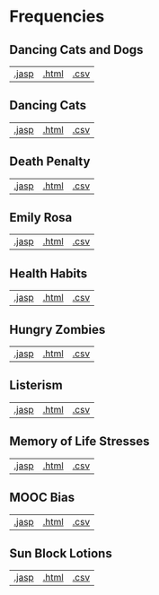 #  Frequencies 



## Dancing Cats and Dogs 
|  |  |  |
|---|---|---|
|[.jasp](https://github.com/jasp-stats/jasp-data-library/raw/main/Dancing%20Cats%20and%20Dogs/Dancing%20Cats%20and%20Dogs.jasp) | [.html](https://htmlpreview.github.io/?https://github.com/jasp-stats/jasp-data-library/blob/main/Dancing%20Cats%20and%20Dogs/Dancing_Cats_and_Dogs.html) | [.csv](https://raw.githubusercontent.com/jasp-stats/jasp-data-library/main/Dancing%20Cats%20and%20Dogs/Dancing%20Cats%20and%20Dogs.csv)|

## Dancing Cats 
|  |  |  |
|---|---|---|
|[.jasp](https://github.com/jasp-stats/jasp-data-library/raw/main/Dancing%20Cats/Dancing%20Cats.jasp) | [.html](https://htmlpreview.github.io/?https://github.com/jasp-stats/jasp-data-library/blob/main/Dancing%20Cats/Dancing_Cats.html) | [.csv](https://raw.githubusercontent.com/jasp-stats/jasp-data-library/main/Dancing%20Cats/Dancing%20Cats.csv)|

## Death Penalty 
|  |  |  |
|---|---|---|
|[.jasp](https://github.com/jasp-stats/jasp-data-library/raw/main/Death%20Penalty/Death%20Penalty.jasp) | [.html](https://htmlpreview.github.io/?https://github.com/jasp-stats/jasp-data-library/blob/main/Death%20Penalty/Death_Penalty.html) | [.csv](https://raw.githubusercontent.com/jasp-stats/jasp-data-library/main/Death%20Penalty/Death%20Penalty.csv)|

## Emily Rosa 
|  |  |  |
|---|---|---|
|[.jasp](https://github.com/jasp-stats/jasp-data-library/raw/main/Emily%20Rosa/Emily%20Rosa.jasp) | [.html](https://htmlpreview.github.io/?https://github.com/jasp-stats/jasp-data-library/blob/main/Emily%20Rosa/Emily_Rosa.html) | [.csv](https://raw.githubusercontent.com/jasp-stats/jasp-data-library/main/Emily%20Rosa/Emily%20Rosa.csv)|

## Health Habits 
|  |  |  |
|---|---|---|
|[.jasp](https://github.com/jasp-stats/jasp-data-library/raw/main/Health%20Habits/Health%20Habits.jasp) | [.html](https://htmlpreview.github.io/?https://github.com/jasp-stats/jasp-data-library/blob/main/Health%20Habits/Health_Habits.html) | [.csv](https://raw.githubusercontent.com/jasp-stats/jasp-data-library/main/Health%20Habits/Health%20Habits.csv)|

## Hungry Zombies 
|  |  |  |
|---|---|---|
|[.jasp](https://github.com/jasp-stats/jasp-data-library/raw/main/Hungry%20Zombies/Hungry%20Zombies.jasp) | [.html](https://htmlpreview.github.io/?https://github.com/jasp-stats/jasp-data-library/blob/main/Hungry%20Zombies/Hungry_Zombies.html) | [.csv](https://raw.githubusercontent.com/jasp-stats/jasp-data-library/main/Hungry%20Zombies/Hungry%20Zombies.csv)|

## Listerism 
|  |  |  |
|---|---|---|
|[.jasp](https://github.com/jasp-stats/jasp-data-library/raw/main/Listerism/Listerism.jasp) | [.html](https://htmlpreview.github.io/?https://github.com/jasp-stats/jasp-data-library/blob/main/Listerism/Listerism.html) | [.csv](https://raw.githubusercontent.com/jasp-stats/jasp-data-library/main/Listerism/Listerism.csv)|

## Memory of Life Stresses 
|  |  |  |
|---|---|---|
|[.jasp](https://github.com/jasp-stats/jasp-data-library/raw/main/Memory%20of%20Life%20Stresses/Memory%20of%20Life%20Stresses.jasp) | [.html](https://htmlpreview.github.io/?https://github.com/jasp-stats/jasp-data-library/blob/main/Memory%20of%20Life%20Stresses/Memory_of_Life_Stresses.html) | [.csv](https://raw.githubusercontent.com/jasp-stats/jasp-data-library/main/Memory%20of%20Life%20Stresses/Memory%20of%20Life%20Stresses.csv)|

## MOOC Bias 
|  |  |  |
|---|---|---|
|[.jasp](https://github.com/jasp-stats/jasp-data-library/raw/main/MOOC%20Bias/MOOC%20Bias.jasp) | [.html](https://htmlpreview.github.io/?https://github.com/jasp-stats/jasp-data-library/blob/main/MOOC%20Bias/MOOC_Bias.html) | [.csv](https://raw.githubusercontent.com/jasp-stats/jasp-data-library/main/MOOC%20Bias/MOOC%20Bias.csv)|

## Sun Block Lotions 
|  |  |  |
|---|---|---|
|[.jasp](https://github.com/jasp-stats/jasp-data-library/raw/main/Sun%20Block%20Lotions/Sun%20Block%20Lotions.jasp) | [.html](https://htmlpreview.github.io/?https://github.com/jasp-stats/jasp-data-library/blob/main/Sun%20Block%20Lotions/Sun_Block_Lotions.html) | [.csv](https://raw.githubusercontent.com/jasp-stats/jasp-data-library/main/Sun%20Block%20Lotions/Sun%20Block%20Lotions.csv)|